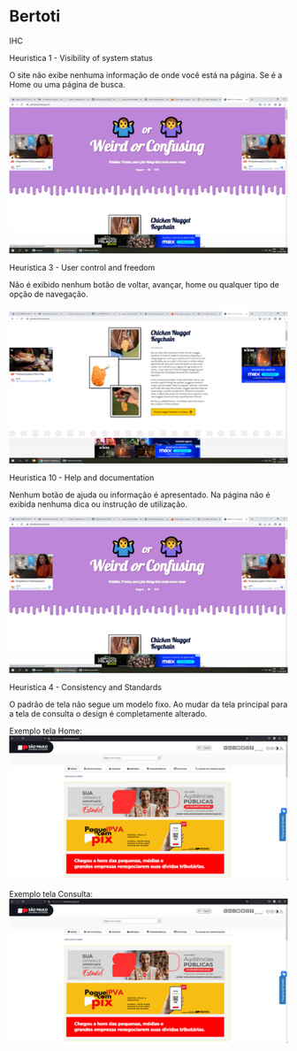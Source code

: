 # Bertoti
IHC



Heuristica 1 - Visibility of system status

O site não exibe nenhuma informação de onde você está na página. Se é a Home ou uma página de busca.

<img src="https://github.com/mhlreis/Bertoti/blob/main/img/heuristica.png" alt="Heuristica1">


Heuristica 3 - User control and freedom

Não é exibido nenhum botão de voltar, avançar, home ou qualquer tipo de opção de navegação.

<img src="https://github.com/mhlreis/Bertoti/blob/main/img/heuristica1.png" alt="Heuristica3">


Heuristica 10 - Help and documentation

Nenhum botão de ajuda ou informação é apresentado. Na página não é exibida nenhuma dica ou instrução de utilização.

<img src="https://github.com/mhlreis/Bertoti/blob/main/img/heuristica.png" alt="Heuristica10">


Heuristica 4 - Consistency and Standards

O padrão de tela não segue um modelo fixo. Ao mudar da tela principal para a tela de consulta o design é completamente alterado.

Exemplo tela Home:
<img src="https://github.com/mhlreis/Bertoti/blob/main/img/SefazSpHeuristica4a.png" alt="Tela Home">

Exemplo tela Consulta:
<img src="https://github.com/mhlreis/Bertoti/blob/main/img/SefazSpHeuristica4a.png" alt="Tela Consulta">
